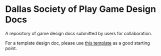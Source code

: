 # Dallas Society of Play Game Design Docs

A repository of game design docs submitted by users for collaboration.

For a template design doc, please use [this template](/Design_Doc_Template.md) as a good starting point.
